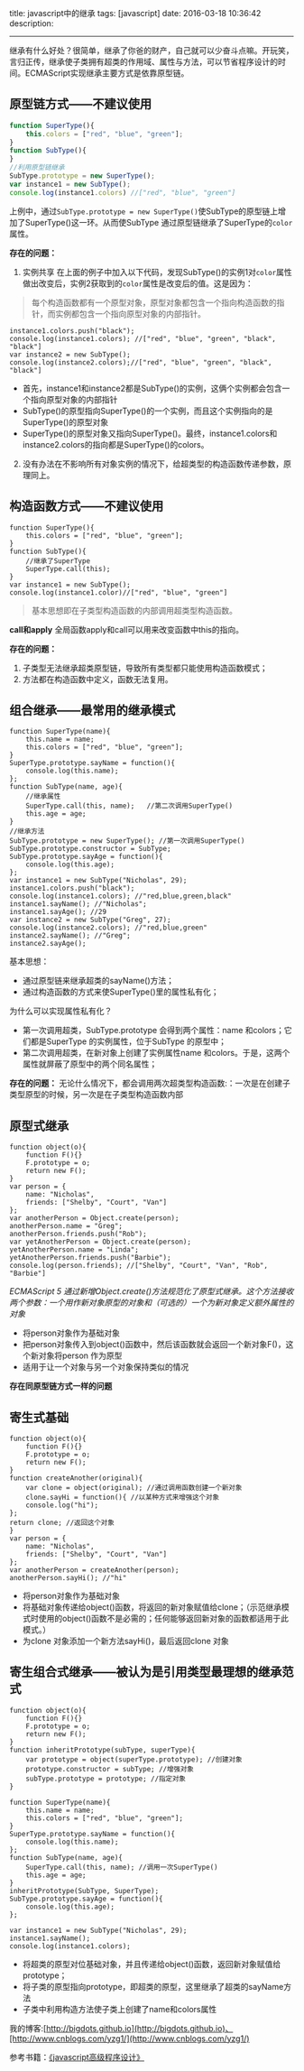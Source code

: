 title: javascript中的继承
tags: [javascript]
date: 2016-03-18 10:36:42
description:

---

继承有什么好处？很简单，继承了你爸的财产，自己就可以少奋斗点嘛。开玩笑，言归正传，继承使子类拥有超类的作用域、属性与方法，可以节省程序设计的时间。ECMAScript实现继承主要方式是依靠原型链。

<!-- more -->

## 原型链方式——不建议使用

```js
function SuperType(){
    this.colors = ["red", "blue", "green"];
}
function SubType(){
}
//利用原型链继承
SubType.prototype = new SuperType();
var instance1 = new SubType();
console.log(instance1.colors) //["red", "blue", "green"]
```

上例中，通过`SubType.prototype = new SuperType()`使SubType的原型链上增加了SuperType()这一环。从而使SubType 通过原型链继承了SuperType的`color`属性。

**存在的问题：**

1. 实例共享
在上面的例子中加入以下代码，发现SubType()的实例1对`color`属性做出改变后，实例2获取到的`color`属性是改变后的值。这是因为：
 >每个构造函数都有一个原型对象，原型对象都包含一个指向构造函数的指针，而实例都包含一个指向原型对象的内部指针。
```
instance1.colors.push("black");
console.log(instance1.colors); //["red", "blue", "green", "black", "black"]
var instance2 = new SubType();
console.log(instance2.colors);//["red", "blue", "green", "black", "black"]
```
 + 首先，instance1和instance2都是SubType()的实例，这俩个实例都会包含一个指向原型对象的内部指针
 + SubType()的原型指向SuperType()的一个实例，而且这个实例指向的是SuperType()的原型对象
 + SuperType()的原型对象又指向SuperType()。最终，instance1.colors和instance2.colors的指向都是SuperType()的colors。
2. 没有办法在不影响所有对象实例的情况下，给超类型的构造函数传递参数，原理同上。


## 构造函数方式——不建议使用

```
function SuperType(){
    this.colors = ["red", "blue", "green"];
}
function SubType(){
    //继承了SuperType
    SuperType.call(this);
}
var instance1 = new SubType();
console.log(instance1.color)//["red", "blue", "green"]
```
> 基本思想即在子类型构造函数的内部调用超类型构造函数。

**call和apply**
全局函数apply和call可以用来改变函数中this的指向。


**存在的问题：**

1. 子类型无法继承超类原型链，导致所有类型都只能使用构造函数模式；
2. 方法都在构造函数中定义，函数无法复用。


## 组合继承——最常用的继承模式

```
function SuperType(name){
    this.name = name;
    this.colors = ["red", "blue", "green"];
}
SuperType.prototype.sayName = function(){
    console.log(this.name);
};
function SubType(name, age){
    //继承属性
    SuperType.call(this, name);   //第二次调用SuperType()
    this.age = age;
}
//继承方法
SubType.prototype = new SuperType(); //第一次调用SuperType()
SubType.prototype.constructor = SubType;
SubType.prototype.sayAge = function(){
    console.log(this.age);
};
var instance1 = new SubType("Nicholas", 29);
instance1.colors.push("black");
console.log(instance1.colors); //"red,blue,green,black"
instance1.sayName(); //"Nicholas";
instance1.sayAge(); //29
var instance2 = new SubType("Greg", 27);
console.log(instance2.colors); //"red,blue,green"
instance2.sayName(); //"Greg";
instance2.sayAge();
```
基本思想：
 + 通过原型链来继承超类的sayName()方法；
 + 通过构造函数的方式来使SuperType()里的属性私有化；

为什么可以实现属性私有化？
 + 第一次调用超类，SubType.prototype 会得到两个属性：name 和colors；它们都是SuperType 的实例属性，位于SubType 的原型中；
 + 第二次调用超类，在新对象上创建了实例属性name 和colors。于是，这两个属性就屏蔽了原型中的两个同名属性；

**存在的问题：**
无论什么情况下，都会调用两次超类型构造函数:：一次是在创建子类型原型的时候，另一次是在子类型构造函数内部


## 原型式继承
```
function object(o){
    function F(){}
    F.prototype = o;
    return new F();
}
var person = {
    name: "Nicholas",
    friends: ["Shelby", "Court", "Van"]
};
var anotherPerson = Object.create(person);
anotherPerson.name = "Greg";
anotherPerson.friends.push("Rob");
var yetAnotherPerson = Object.create(person);
yetAnotherPerson.name = "Linda";
yetAnotherPerson.friends.push("Barbie");
console.log(person.friends); //["Shelby", "Court", "Van", "Rob", "Barbie"]
```
*ECMAScript 5 通过新增Object.create()方法规范化了原型式继承。这个方法接收两个参数：一个用作新对象原型的对象和（可选的）一个为新对象定义额外属性的对象*

+ 将person对象作为基础对象
+ 把person对象传入到object()函数中，然后该函数就会返回一个新对象F()，这个新对象将person 作为原型
+ 适用于让一个对象与另一个对象保持类似的情况

**存在同原型链方式一样的问题**

## 寄生式基础
```
function object(o){
    function F(){}
    F.prototype = o;
    return new F();
}
function createAnother(original){
    var clone = object(original); //通过调用函数创建一个新对象
    clone.sayHi = function(){ //以某种方式来增强这个对象
    console.log("hi");
};
return clone; //返回这个对象
}
var person = {
    name: "Nicholas",
    friends: ["Shelby", "Court", "Van"]
};
var anotherPerson = createAnother(person);
anotherPerson.sayHi(); //"hi"
```

+ 将person对象作为基础对象
+ 将基础对象传递给object()函数，将返回的新对象赋值给clone；（示范继承模式时使用的object()函数不是必需的；任何能够返回新对象的函数都适用于此模式。）
+ 为clone 对象添加一个新方法sayHi()，最后返回clone 对象

## 寄生组合式继承——被认为是引用类型最理想的继承范式

```
function object(o){
    function F(){}
    F.prototype = o;
    return new F();
}
function inheritPrototype(subType, superType){
    var prototype = object(superType.prototype); //创建对象
    prototype.constructor = subType; //增强对象
    subType.prototype = prototype; //指定对象
}

function SuperType(name){
    this.name = name;
    this.colors = ["red", "blue", "green"];
}
SuperType.prototype.sayName = function(){
    console.log(this.name);
};
function SubType(name, age){
    SuperType.call(this, name); //调用一次SuperType()
    this.age = age;
}
inheritPrototype(SubType, SuperType);
SubType.prototype.sayAge = function(){
    console.log(this.age);
};

var instance1 = new SubType("Nicholas", 29);
instance1.sayName();
console.log(instance1.colors);
```

+ 将超类的原型对位基础对象，并且传递给object()函数，返回新对象赋值给prototype；
+ 将子类的原型指向prototype，即超类的原型，这里继承了超类的sayName方法
+ 子类中利用构造方法使子类上创建了name和colors属性

我的博客:[http://bigdots.github.io](http://bigdots.github.io)、[http://www.cnblogs.com/yzg1/](http://www.cnblogs.com/yzg1/)

参考书籍：[《javascript高级程序设计》](#)